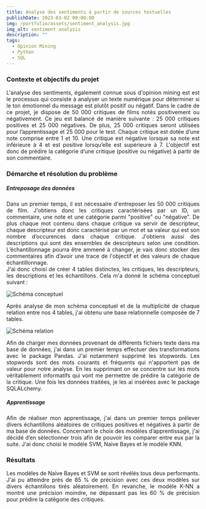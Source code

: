```yaml
---
title: Analyse des sentiments à partir de sources textuelles
publishDate: 2023-03-02 00:00:00
img: /portfolio/assets/sentiment_analysis.jpg
img_alt: sentiment analysis
description: ""
tags:
  - Opinion Mining
  - Python
  - SQL
---
```

### Contexte et objectifs du projet

<div style="text-align: justify"> 
L'analyse des sentiments, également connue sous d'opinion mining est est le processus qui consiste à analyser un texte numérique pour déterminer si le ton émotionnel du message est plutôt positif ou négatif. Dans le cadre de ce projet, je dispose de 50 000 critiques de films notés positivement ou négativement. Ce jeu est balancé de manière suivante : 25 000 critiques positives et 25 000 négatives. De plus, 25 000 critiques seront utilisées pour l’apprentissage et 25 000 pour le test. Chaque critique est dotée d’une note comprise entre 1 et 10. Une critique est négative lorsque sa note est inférieure à 4 et est positive lorsqu’elle est supérieure à 7. L'objectif est donc de prédire la catégorie d’une critique (positive ou négative) à partir de son commentaire.
</div>

### Démarche et résolution du problème 
##### Entreposage des données

<div style="text-align: justify"> 
Dans un premier temps, il est nécessaire d'entreposer les 50 000 critiques de film. J'obtiens donc les critiques caractérisées par un ID, un commentaire, une note et une catégorie parmi "positive" ou "négative". De plus chaque mot contenu dans chaque critique va servir de descripteur, chaque descripteur est donc caractérisé par un mot et sa valeur qui est son nombre d’occurences dans chaque critique. J'obtiens aussi des descriptions qui sont des ensembles de descripteurs selon une condition. L’échantillonnage pourra être ammené à changer, je vais donc stocker des commentaires afin d’avoir une trace de l'objectif et des valeurs de chaque échantillonnage. 
</div>

<div style="text-align: justify"> 
J'ai donc choisi de créer 4 tables distinctes, les critiques, les descripteurs, les descriptions et les échantillons. Cela m'a donné le schéma conceptuel suivant :
</div>

![Schéma conceptuel](/portfolio/assets/schema_conceptuel.png)

<div style="text-align: justify"> 
Après analyse de mon schéma conceptuel et de la multiplicité de chaque relation entre nos 4 tables, j'ai obtenu une base relationnelle composée de 7 tables.
</div>

![Schéma relation](/portfolio/assets/schema_relation.png)

<div style="text-align: justify"> 
Afin de charger mes données provenant de différents fichiers texte dans ma base de données, j'ai dans un premier temps effectuer des transformations avec le package Pandas. J'ai notamment supprimé les stopwords. Les stopwords sont des mots courants et fréquents qui n'apportent pas de valeur pour notre analyse. En les supprimant on se concentre sur les mots véritablement informatifs qui vont me permettre de prédire la catégorie de la critique. Une fois les données traitées, je les ai insérées avec le package SQLALchemy.
</div>

##### Apprentissage

<div style="text-align: justify"> 
Afin de réaliser mon apprentissage, j'ai dans un premier temps prélever divers échantillons aléatoires de critiques positives et négatives à partir de ma base de données. Concernant le choix des modèles d’apprentissage, j'ai décidé d’en sélectionner trois
afin de pouvoir les comparer entre eux par la suite. J'ai donc choisi le modèle SVM, Naive Bayes et le modèle KNN.
</div>

### Résultats

<div style="text-align: justify"> 
Les modèles de Naive Bayes et SVM se sont révélés tous deux performants. J'ai pu atteindre près de 85 % de précision avec ces deux modèles sur divers échantillons tirés aléatoirement. En revanche, le modèle K-NN a montré une précision moindre, ne dépassant pas les 60 % de précision pour prédire la catégorie des critiques.
</div>